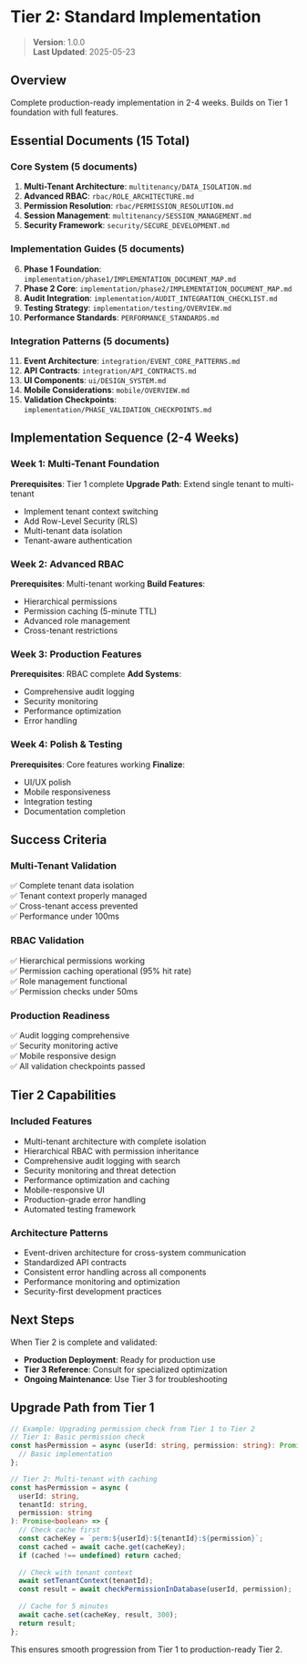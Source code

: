 
# Tier 2: Standard Implementation

> **Version**: 1.0.0  
> **Last Updated**: 2025-05-23

## Overview

Complete production-ready implementation in 2-4 weeks. Builds on Tier 1 foundation with full features.

## Essential Documents (15 Total)

### Core System (5 documents)
1. **Multi-Tenant Architecture**: `multitenancy/DATA_ISOLATION.md`
2. **Advanced RBAC**: `rbac/ROLE_ARCHITECTURE.md`
3. **Permission Resolution**: `rbac/PERMISSION_RESOLUTION.md`
4. **Session Management**: `multitenancy/SESSION_MANAGEMENT.md`
5. **Security Framework**: `security/SECURE_DEVELOPMENT.md`

### Implementation Guides (5 documents)
6. **Phase 1 Foundation**: `implementation/phase1/IMPLEMENTATION_DOCUMENT_MAP.md`
7. **Phase 2 Core**: `implementation/phase2/IMPLEMENTATION_DOCUMENT_MAP.md`
8. **Audit Integration**: `implementation/AUDIT_INTEGRATION_CHECKLIST.md`
9. **Testing Strategy**: `implementation/testing/OVERVIEW.md`
10. **Performance Standards**: `PERFORMANCE_STANDARDS.md`

### Integration Patterns (5 documents)
11. **Event Architecture**: `integration/EVENT_CORE_PATTERNS.md`
12. **API Contracts**: `integration/API_CONTRACTS.md`
13. **UI Components**: `ui/DESIGN_SYSTEM.md`
14. **Mobile Considerations**: `mobile/OVERVIEW.md`
15. **Validation Checkpoints**: `implementation/PHASE_VALIDATION_CHECKPOINTS.md`

## Implementation Sequence (2-4 Weeks)

### Week 1: Multi-Tenant Foundation
**Prerequisites**: Tier 1 complete
**Upgrade Path**: Extend single tenant to multi-tenant
- Implement tenant context switching
- Add Row-Level Security (RLS)
- Multi-tenant data isolation
- Tenant-aware authentication

### Week 2: Advanced RBAC
**Prerequisites**: Multi-tenant working
**Build Features**: 
- Hierarchical permissions
- Permission caching (5-minute TTL)
- Advanced role management
- Cross-tenant restrictions

### Week 3: Production Features
**Prerequisites**: RBAC complete
**Add Systems**:
- Comprehensive audit logging
- Security monitoring
- Performance optimization
- Error handling

### Week 4: Polish & Testing
**Prerequisites**: Core features working
**Finalize**:
- UI/UX polish
- Mobile responsiveness
- Integration testing
- Documentation completion

## Success Criteria

### Multi-Tenant Validation
✅ Complete tenant data isolation  
✅ Tenant context properly managed  
✅ Cross-tenant access prevented  
✅ Performance under 100ms  

### RBAC Validation
✅ Hierarchical permissions working  
✅ Permission caching operational (95% hit rate)  
✅ Role management functional  
✅ Permission checks under 50ms  

### Production Readiness
✅ Audit logging comprehensive  
✅ Security monitoring active  
✅ Mobile responsive design  
✅ All validation checkpoints passed  

## Tier 2 Capabilities

### Included Features
- Multi-tenant architecture with complete isolation
- Hierarchical RBAC with permission inheritance
- Comprehensive audit logging with search
- Security monitoring and threat detection
- Performance optimization and caching
- Mobile-responsive UI
- Production-grade error handling
- Automated testing framework

### Architecture Patterns
- Event-driven architecture for cross-system communication
- Standardized API contracts
- Consistent error handling across all components
- Performance monitoring and optimization
- Security-first development practices

## Next Steps

When Tier 2 is complete and validated:
- **Production Deployment**: Ready for production use
- **Tier 3 Reference**: Consult for specialized optimization
- **Ongoing Maintenance**: Use Tier 3 for troubleshooting

## Upgrade Path from Tier 1

```typescript
// Example: Upgrading permission check from Tier 1 to Tier 2
// Tier 1: Basic permission check
const hasPermission = async (userId: string, permission: string): Promise<boolean> => {
  // Basic implementation
};

// Tier 2: Multi-tenant with caching
const hasPermission = async (
  userId: string, 
  tenantId: string, 
  permission: string
): Promise<boolean> => {
  // Check cache first
  const cacheKey = `perm:${userId}:${tenantId}:${permission}`;
  const cached = await cache.get(cacheKey);
  if (cached !== undefined) return cached;
  
  // Check with tenant context
  await setTenantContext(tenantId);
  const result = await checkPermissionInDatabase(userId, permission);
  
  // Cache for 5 minutes
  await cache.set(cacheKey, result, 300);
  return result;
};
```

This ensures smooth progression from Tier 1 to production-ready Tier 2.
